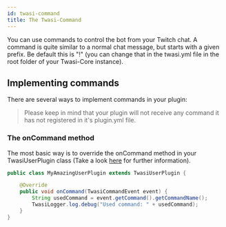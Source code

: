 ```yaml
---
id: twasi-command
title: The Twasi-Command
---
```


You can use commands to control the bot from your Twitch chat. A command is quite similar to a normal chat message, but starts with a given prefix. Be default this is "!" (you can change that in the twasi.yml file in the root folder of your Twasi-Core instance).

## Implementing commands

There are several ways to implement commands in your plugin:

> Please keep in mind that your plugin will not receive any command it has not registered in it's plugin.yml file.

### The onCommand method

The most basic way is to override the onCommand method in your TwasiUserPlugin class (Take a look [here](/docs/twasi-plugin) for further information).

```java
public class MyAmazingUserPlugin extends TwasiUserPlugin {

    @Override
    public void onCommand(TwasiCommandEvent event) {
        String usedCommand = event.getCommand().getCommandName();
        TwasiLogger.log.debug("Used command: " + usedCommand);
    }
}
```